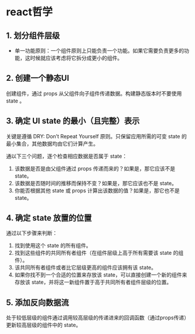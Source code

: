 # react哲学

## 1. 划分组件层级

- 单一功能原则：一个组件原则上只能负责一个功能。如果它需要负责更多的功能，这时候就应该考虑将它拆分成更小的组件。

## 2. 创建一个静态UI

创建组件，通过 props 从父组件向子组件传递数据。构建静态版本时不要使用 state 。

## 3. 确定 UI state 的最小（且完整）表示

关键是遵循 DRY: Don’t Repeat Yourself 原则。只保留应用所需的可变 state 的最小集合，其他数据均由它们计算产生。

通以下三个问题，逐个检查相应数据是否属于 state：

1. 该数据是否是由父组件通过 props 传递而来的？如果是，那它应该不是 state。
1. 该数据是否随时间的推移而保持不变？如果是，那它应该也不是 state。
1. 你能否根据其他 state 或 props 计算出该数据的值？如果是，那它也不是 state。

## 4. 确定 state 放置的位置

通过以下步骤来判断：

1. 找到使用这个 state 的所有组件。
1. 找到这些组件的共同所有者组件（在组件层级上高于所有需要该 state 的组件）。
1. 该共同所有者组件或者比它层级更高的组件应该拥有该 state。
1. 如果你找不到一个合适的位置来存放该 state，可以直接创建一个新的组件来存放该 state，并将这一新组件置于高于共同所有者组件层级的位置。

## 5. 添加反向数据流

处于较低层级的组件通过调用较高层级的传递进来的回调函数（通过props传递）更新较高层级的组件中的 state。